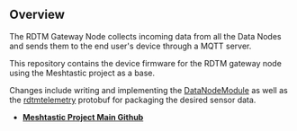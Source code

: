 ## Overview

The RDTM Gateway Node collects incoming data from all the Data Nodes and sends them to the end user's device through a MQTT server.

This repository contains the device firmware for the RDTM gateway node using the Meshtastic project as a base.

Changes include writing and implementing the [DataNodeModule](https://github.com/lukajuci/RDTMGateway/blob/main/src/modules/DataNodeModule.cpp) as well as the [rdtmtelemetry](https://github.com/lukajuci/RDTMGateway/blob/main/protobufs/meshtastic/rdtmtelemetry.proto) protobuf for packaging the desired sensor data.

- **[Meshtastic Project Main Github](https://github.com/meshtastic)**


